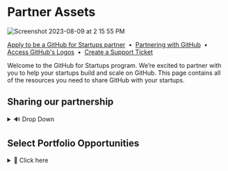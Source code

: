 # Partner Assets
![Screenshot 2023-08-09 at 2 15 55 PM](https://github.com/GitHub-for-Startups/Global-Repo/assets/104146251/e6ce8f96-f1d0-443f-a9c2-37952f701879)

[Apply to be a GitHub for Startups partner](https://github.com/enterprise/startups#join-partners)
&nbsp;•&nbsp;
[Partnering with GitHub](https://partner.github.com/)
&nbsp;•&nbsp;
[Access GitHub's Logos](https://github.com/logos)
&nbsp;•&nbsp;
[Create a Support Ticket](https://support.github.com/contact?tags=hh-github-for-startups)

Welcome to the GitHub for Startups program. We’re excited to partner with you to help your startups build and scale on GitHub. This page contains all of the resources you need to share GitHub with your startups.


## Sharing our partnership
<details><summary>
🔊 Drop Down
</summary>

**Application Timeline**
Action| Response time
------------- | -------------
📃 Share your unique partner link provided in your partnership welcome email. | ⏳ Allow up to 24 hours to recieve acknowlegement of your application.
⏱ Application review to check eligibility. | 🧮 Processing of the application can take up to 5 days (based on our backlog).


> ***Language for sharing our partnership:***

</summary>

Hi founders,

Happy to share we've partnered with GitHub for Startups, a program dedicated to accelerating early-stage companies with the world's leading AI-powered developer platform. It includes startup-friendly pricing, GTM support, and other benefits.

Apply here to get started (include your unique partner link)
- Their startup team will respond within a few business days.

**Offer:**
- Up to 20 seats of [GitHub Enterprise](https://github.com/pricing), free for one year (50% off year two).
- Up to 20 seats of [GitHub Advanced Security](https://resources.github.com/contact/security/), 50% off for one year (25% off year two).

  **If you’re interested in Advanced Security, reach out to startups@github.com as it’s not yet published.**

**Eligibility:** Must be a portfolio company, Series A or earlier, and new to each offer.

</details> 

## Select Portfolio Opportunities
<details><summary>
🚀 Click here

</summary>

<span style="margin-right:20px;"></span>

Do you know of an exciting portfolio company that’s scaling with GitHub? 
We’re actively seeking GitHub success stories to share with the world across case studies, live events, and more.
Encourage them to apply for consideration in a variety of engagements with us. Be sure to flag any applications to your partnerships lead for expedited review.

- [GitHub Startup Success Story Nomination Form](https://forms.gle/C6chM5922xMnF22TA)

